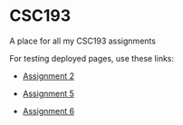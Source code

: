 # CSC193
A place for all my CSC193 assignments

For testing deployed pages, use these links:

- [Assignment 2](https://jlanderman.github.io/CSC193/Assignment%202/index)

- [Assignment 5](https://jlanderman.github.io/CSC193/Assignment%205/fancifymytext)

- [Assignment 6](https://jlanderman.github.io/CSC193/Assignment%206/encrypt-it)
